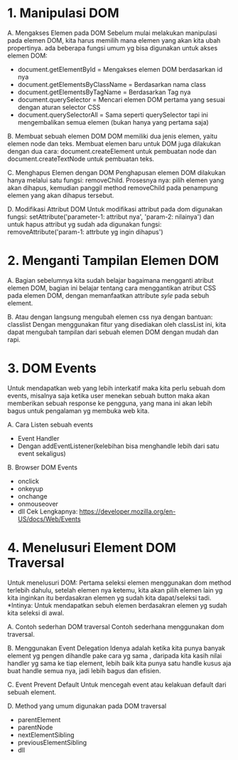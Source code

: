 # 1. Manipulasi DOM

A. Mengakses Elemen pada DOM
Sebelum mulai melakukan manipulasi pada elemen DOM, kita harus memilih mana elemen yang akan kita ubah propertinya. ada beberapa fungsi umum yg bisa digunakan untuk akses elemen DOM:

- document.getElementById = Mengakses elemen DOM berdasarkan id nya
- document.getElementsByClassName = Berdasarkan nama class
- document.getElementsByTagName = Berdasarkan Tag nya
- document.querySelector = Mencari elemen DOM pertama yang sesuai dengan aturan selector CSS 
- document.querySelectorAll = Sama seperti querySelector tapi ini mengembalikan semua elemen  (bukan hanya yang pertama saja) 

B. Membuat sebuah elemen DOM
DOM memiliki dua jenis elemen, yaitu elemen node dan teks. Membuat elemen baru untuk DOM juga dilakukan dengan dua cara: document.createElement untuk pembuatan node dan document.createTextNode untuk pembuatan teks.

C. Menghapus Elemen dengan DOM
Penghapusan elemen DOM dilakukan hanya melalui satu fungsi: removeChild. Prosesnya nya: pilih elemen yang akan dihapus, kemudian panggil method removeChild pada penampung elemen yang akan dihapus tersebut.

D. Modifikasi Attribut DOM
Untuk modifikasi attribut pada dom digunakan fungsi: setAttribute('parameter-1: attribut nya', 'param-2: nilainya')
dan untuk hapus attribut yg sudah ada digunakan fungsi: removeAttribute('param-1: attrbute yg ingin dihapus')


# 2. Menganti Tampilan Elemen DOM 

A. Bagian sebelumnya kita sudah belajar bagaimana mengganti atribut elemen DOM, bagian ini  belajar tentang cara menggantikan atribut CSS pada elemen DOM, dengan memanfaatkan attribute *syle* pada sebuh element.

B. Atau dengan langsung mengubah elemen css nya dengan bantuan: classlist
Dengan menggunakan fitur yang disediakan oleh classList ini, kita dapat mengubah tampilan dari sebuah elemen DOM dengan mudah dan rapi.


# 3. DOM Events

Untuk mendapatkan web yang lebih interkatif maka kita perlu sebuah dom events, misalnya saja ketika user menekan sebuah button maka akan memberikan sebuah response ke pengguna, yang mana ini akan lebih bagus untuk pengalaman yg membuka web kita.

A. Cara Listen sebuah events
 - Event Handler
 - Dengan addEventListener(kelebihan bisa menghandle lebih dari satu event sekaligus)

B. Browser DOM Events
 - onclick
 - onkeyup
 - onchange
 - onmouseover
 - dll
   Cek Lengkapnya: https://developer.mozilla.org/en-US/docs/Web/Events


# 4. Menelusuri Element DOM Traversal

Untuk menelusuri DOM: Pertama seleksi elemen menggunakan dom method terlebih dahulu, setelah elemen nya ketemu, kita akan pilih elemen lain yg kita inginkan itu berdasakran elemen yg sudah kita dapat/seleksi tadi.
*Intinya: Untuk mendapatkan sebuh elemen berdasakran elemen yg sudah kita seleksi di awal.

A. Contoh sederhan DOM traversal
Contoh sederhana menggunakan dom traversal.

B. Menggunakan Event Delegation 
Idenya adalah ketika kita punya banyak element yg pengen dihandle pake cara yg sama , daripada kita kasih nilai handler yg sama ke tiap element, lebih baik kita punya satu handle kusus aja buat handle semua nya, jadi lebih bagus dan efisien.

C. Event Prevent Default
Untuk mencegah event atau kelakuan default dari sebuah element.

D. Method yang umum digunakan pada DOM traversal
  - parentElement
  - parentNode
  - nextElementSibling
  - previousElementSibling
  - dll
